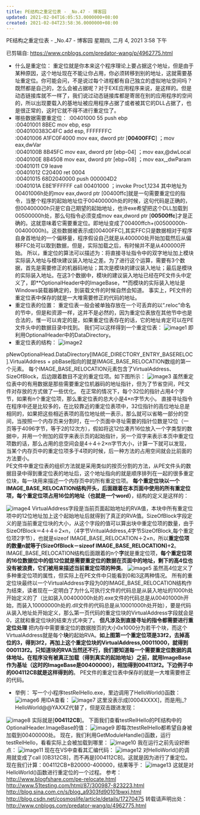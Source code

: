 ```yaml
---
title: PE结构之重定位表 - _No.47 - 博客园
updated: 2021-02-04T16:05:53.0000000+08:00
created: 2021-02-04T23:58:36.0000000+08:00
---
```


PE结构之重定位表 - \_No.47 - 博客园
星期四, 二月 4, 2021
3:58 下午

已剪辑自: <https://www.cnblogs.com/predator-wang/p/4962775.html>

- 什么是重定位：
重定位就是你本来这个程序理论上要占据这个地址，但是由于某种原因，这个地址现在不能让你占用，你必须转移到别的地址，这就需要基址重定位。你可能会问，不是说过每个进程都有自己独立的虚拟地址空间吗？既然都是自己的，怎么会被占据呢？对于EXE应用程序来说，是这样的。但是动态链接库就不一样了，我们说过动态链接库都是寄居在别的应用程序的空间的，所以出现要载入的基地址被应用程序占据了或者被其它的DLL占据了，也是很正常的，这时它就不得不进行重定位了。
- 哪些数据需要重定位：
:00401000 55 push ebp  
:00401001 8BEC mov ebp, esp  
:0040100383C4FC add esp, FFFFFFFC  
:00401006 A1FC0F4000 mov eax, dword ptr \[**00400FFC**\] ；mov eax,dwVar  
:0040100B 8B45FC mov eax, dword ptr \[ebp-04\] ；mov eax,@dwLocal  
:0040100E 8B4508 mov eax, dword ptr \[ebp+08\] ；mov eax,\_dwParam  
:00401011 C9 leave  
:00401012 C20400 ret 0004  
:00401015 68D2040000 push 000004D2  
:0040101A E8E1FFFFFF call 00401000 ；invoke Proc1,1234
其中地址为00401006h处的mov eax,dword ptr \[00400ffc\]就是一句需要重定位的指令，当整个程序的起始地址位于00400000h处的时候，这句代码是正确的，但00400000h只是它自己期望的起始地址，也许exe希望把这个DLL加载到00500000h处，那么句指令必须变成mov eax,dword ptr \[**00500ffc**\]才是正确的。这就意味着它需要重定位。即地址变成了00400ffch+(00500000h-00400000h)。这些数据被表示成\[00400FFC\],其实FFC只是数据相对于程序自身首地址的一个偏移量，程序假设自己就是从400000处开始加载然后从偏移FFC处可以取到数据，但是，实际加载之后，有时候并不是从400000开始。
所以，重定位的算法可以描述为：将直接寻址指令中的双字地址加上模块实际装入地址与模块建议装入地址之差。为了进行这个运算，需要有3个数据，首先是需要修正的机器码地址；其次是模块的建议装入地址；最后是模块的实际装入地址。在这3个数据中，模块的建议装入地址已经在PE文件头中定义了，即**OptionalHeader中的ImageBase，**而模块的实际装入地址是Windows装载器确定的，到装载文件的时候自然会知道。
事实上，PE文件的重定位表中保存的就是一大堆需要修正的代码的地址。
- 重定位表的位置：
重定位表一般会被单独存放在一个可丢弃的以“.reloc”命名的节中，但是和资源一样，这并不是必然的，因为重定位表放在其他节中也是合法的，惟一可以肯定的是，如果重定位表存在的话，它的地址肯定可以在PE文件头中的数据目录中找到。
我们可以这样得到一个重定位表：
![image1](../../../../resources/image1-58.png)
即利用OptionalHeader中的DataDirectory。
- 重定位表的结构：
![image2](../../../../resources/image2-33.png)

pNewOptionalHead.DataDirectory\[IMAGE_DIRECTORY_ENTRY_BASERELOC\].VirtualAddress + pbBase指向的就是IMAGE_BASE_RELOCATION数组的第一个元素。
每个IMAGE_BASE_RELOCATION元素包含了VirtualAddress、SizeOfBlock，后边跟着数目不定的重定位项。如下图所示：
![image3](../../../../resources/image3-20.png)
虽然重定位表中的有用数据是那些需要重定位机器码的地址指针，但为了节省空间，PE文件对存放的方式做了一些优化。
在正常的情况下，每个32位的指针占用4个字节，如果有n个重定位项，那么重定位表的总大小是4×n字节大小。
直接寻址指令在程序中还是比较多的，在比较靠近的重定位表项中，32位指针的高位地址总是相同的，如果把这些相近表项的高位地址统一表示，那么就可以省略一部分的空间，当按照一个内存页来分割时，在一个页面中寻址需要的指针位数是12位（一页等于4096字节，等于2的12次方），假如将这12位凑齐16位放入一个字类型的数据中，并用一个附加的双字来表示页的起始指针，另一个双字来表示本页中重定位项数的话，那么占用的总空间会是4＋4＋2×n字节大小，计算一下就可以发现，当某个内存页中的重定位项多于4项的时候，后一种方法的占用空间就会比前面的方法要小。  
PE文件中重定位表的组织方法就是采用类似的按页分割的方法，从PE文件头的数据目录中得到重定位表的地址后，这个地址指向的就是顺序排列在一起的很多重定位块，每一块用来描述一个内存页中的所有重定位项。
**每个重定位块以一个IMAGE_BASE_RELOCATION结构开头，后面跟着在本页面中使用的所有重定位项，每个重定位项占用16位的地址（也就是一个word）**，结构的定义是这样的：  

![image4](../../../../resources/image4-17.png)
VirtualAddress字段是当前页面起始地址的RVA值，本块中所有重定位项中的12位地址加上这个起始地址后就得到了真正的RVA值。SizeOfBlock字段定义的是当前重定位块的大小，从这个字段的值可以算出块中重定位项的数量，由于SizeOfBlock＝4＋4＋2×n，（4字节VritualAddress,4字节SizeOfBlock,每个重定位项2字节），也就是sizeof IMAGE_BASE_RELOCATION＋2×n，所以**重定位项的数量n就等于(SizeOfBlock－sizeof IMAGE_BASE_RELOCATION)÷2**。  
IMAGE_BASE_RELOCATION结构后面跟着的n个**字**就是重定位项，**每个重定位项的16位数据位中的低12位就是需要重定位的数据在页面中的地址，剩下的高4位也没有被浪费，它们被用来描述当前重定位项的种类**。
![image5](../../../../resources/image5-14.png)
虽然高4位定义了多种重定位项的属性，但实际上在PE文件中只能看到0和3这两种情况。
所有的重定位块最终以一个VirtualAddress字段为0的IMAGE_BASE_RELOCATION结构作为结束，读者现在一定明白了为什么可执行文件的代码总是从装入地址的1000h处开始定义的了（比如装入00400000h处的.exe文件的代码总是从00401000h开始，而装入10000000h处的.dll文件的代码总是从10001000h处开始），要是代码从装入地址处开始定义，那么第一页代码的重定位块的VirtualAddress字段就会是0，这就和重定位块的结束方式冲突了。
**但凡涉及到直接寻址的指令都需要进行重定位处理**
把内存中需要重定位的数据按页的大小0x1000分为若干个块，而这个VirtualAddress就是每个**块**的起始RVA。**如上图第一个重定位项是33f2，去掉高位的3，得到3f2，再加上这个重定位块的VirtualAddress,00011000，就得到000113f2。只知道块的RVA当然还不行，我们要知道每一个需要重定位数据的具体地址。在程序没有被真正加载（得到真实的起始地址）之前，就用ImageBase作为基址（这时的ImageBase是00400000），相加得到004113f2。下边例子中的004112CB就是这样得到的**。
PE文件的重定位表中保存的就是一大堆需要修正的代码。

- 举例：
写一个小程序testRelHello.exe，里边调用了HelloWorld()函数：
![image6](../../../../resources/image6-11.png)
用IDA查看：
![image7](../../../../resources/image7-5.png)
这里没表示成\[0004XXXX\]，而是用j\_?HelloWorld@@YAXXZ代替了，但是双击跟进发现：

![image8](../../../../resources/image8-3.png)
实际就是\[**004112CB**\]。
下面我们查看testRelHello的PE结构中的OptionalHeader.ImageBase的值：
![image9](../../../../resources/image9-2.png)
即每次testRelHello都希望自身被加载到00400000处。
现在，我们利用GetModuleHandle()函数，运行testRelHello，看看实际上会被加载到哪里：
![image10](../../../../resources/image10-1.png)
我在运行之前先设好断点：
![image11](../../../../resources/image11-1.png)
现在在VS中查看其汇编代码：
![image12](../../../../resources/image12-1.png)
对HelloWorld()的调用就变成了call \[0B312CB\]，而不再是\[004112CB\]。这就是因为进行了重定位。
现在我们计算：004112CB+B20000-400000，结果等于：
![image13](../../../../resources/image13-1.png)
这就是对HelloWorld()函数进行重定位的一个过程。
参考：
<http://www.blogfshare.com/pe-relocate.html>
<http://www.51testing.com/html/87/300987-823223.html>
<http://blog.sina.com.cn/s/blog_a9303fd90101bwxj.html>
<http://blog.csdn.net/cosmoslife/article/details/17270475>
转载请声明出处：<http://www.cnblogs.com/predator-wang/p/4962775.html>

